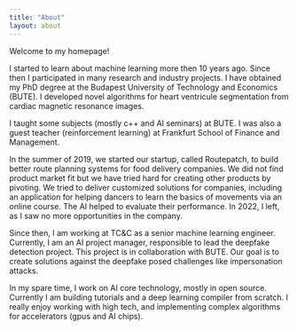 ```yaml
---
title: "About"
layout: about
---
```


Welcome to my homepage!

I started to learn about machine learning more then 10 years ago.
Since then I participated in many research and industry projects.
I have obtained my PhD degree at the Budapest University of Technology and Economics (BUTE).
I developed novel algorithms for heart ventricule segmentation from cardiac magnetic resonance images.

I taught some subjects (mostly c++ and AI seminars) at BUTE.
I was also a guest teacher (reinforcement learning) at Frankfurt School of Finance and Management.

In the summer of 2019, we started our startup, called Routepatch, to build better route planning systems
for food delivery companies. 
We did not find product market fit but we have tried hard for creating other products by pivoting.
We tried to deliver customized solutions for companies, including an application for helping dancers to learn
the basics of movements via an online course. The AI helped to evaluate their performance.
In 2022, I left, as I saw no more opportunities in the company.

Since then, I am working at TC&C as a senior machine learning engineer.
Currently, I am an AI project manager, responsible to lead the deepfake detection project.
This project is in collaboration with BUTE. Our goal is to create solutions against
the deepfake posed challenges like impersonation attacks.

In my spare time, I work on AI core technology, mostly in open source.
Currently I am building tutorials and a deep learning compiler from scratch.
I really enjoy working with high tech, and implementing complex algorithms for 
accelerators (gpus and AI chips).
